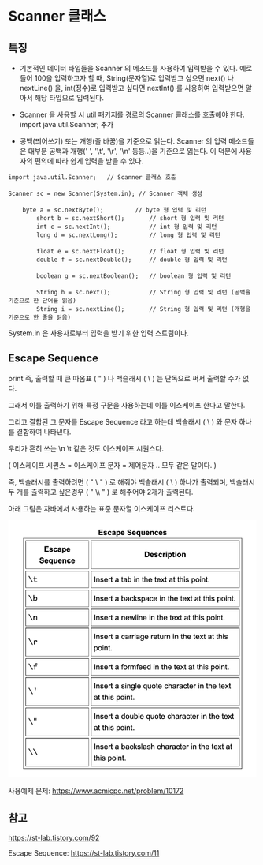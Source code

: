 # Scanner 클래스

## 특징
- 기본적인 데이터 타입들을 Scanner 의 메소드를 사용하여 입력받을 수 있다.
예로 들어 100을 입력하고자 할 때, String(문자열)로 입력받고 싶으면 next() 나 nextLine() 을, int(정수)로 입력받고 싶다면 nextInt() 를 사용하여 입력받으면 알아서 해당 타입으로 입력된다.

- Scanner 을 사용할 시 util 패키지를 경로의 Scanner 클래스를 호출해야 한다.
import java.util.Scanner; 추가

- 공백(띄어쓰기) 또는 개행(줄 바꿈)을 기준으로 읽는다.
Scanner 의 입력 메소드들은 대부분 공백과 개행(' ', '\t', '\r', '\n' 등등..)을 기준으로 읽는다. 이 덕분에 사용자의 편의에 따라 쉽게 입력을 받을 수 있다.

```
import java.util.Scanner;	// Scanner 클래스 호출

Scanner sc = new Scanner(System.in); // Scanner 객체 생성

    byte a = sc.nextByte(); 		// byte 형 입력 및 리턴
		short b = sc.nextShort(); 		// short 형 입력 및 리턴
		int c = sc.nextInt(); 			// int 형 입력 및 리턴
		long d = sc.nextLong(); 		// long 형 입력 및 리턴
 
		float e = sc.nextFloat(); 		// float 형 입력 및 리턴
		double f = sc.nextDouble(); 	// double 형 입력 및 리턴
 
		boolean g = sc.nextBoolean(); 	// boolean 형 입력 및 리턴
 
		String h = sc.next(); 			// String 형 입력 및 리턴 (공백을 기준으로 한 단어를 읽음)
		String i = sc.nextLine(); 		// String 형 입력 및 리턴 (개행을 기준으로 한 줄을 읽음)
```

System.in 은 사용자로부터 입력을 받기 위한 입력 스트림이다.

## Escape Sequence

print 즉, 출력할 때 큰 따옴표 ( " ) 나 백슬래시 ( \ ) 는 단독으로 써서 출력할 수가 없다.

그래서 이를 출력하기 위해 특정 구문을 사용하는데 이를 이스케이프 한다고 말한다.

그리고 결합된 그 문자를 Escape Sequence  라고 하는데 백슬래시 ( \ ) 와 문자 하나를 결합하여 나타낸다.

우리가 흔히 쓰는 \n \t  같은 것도 이스케이프 시퀀스다.

( 이스케이프 시퀀스 = 이스케이프 문자 = 제어문자 .. 모두 같은 말이다. )

즉, 백슬래시를 출력하려면  ( " \\ " ) 로 해줘야 백슬래시 ( \ ) 하나가 출력되며, 백슬래시 두 개를 출력하고 싶은경우 ( " \\\\ " ) 로 해주어야 2개가 출력된다. 

아래 그림은 자바에서 사용하는 표준 문자열 이스케이프 리스트다.

![](https://github.com/kabommm/TIL/blob/main/Language/img/Escape%20Sequence.png)

사용예제 문제: <https://www.acmicpc.net/problem/10172>

## 참고

<https://st-lab.tistory.com/92>

Escape Sequence: <https://st-lab.tistory.com/11>
